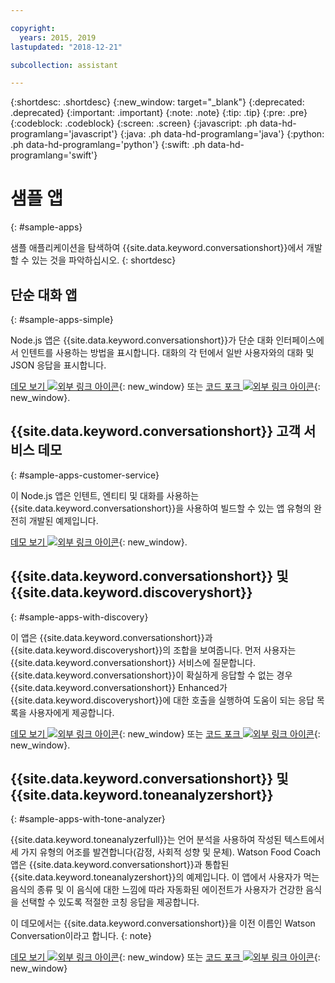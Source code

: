 ```yaml
---

copyright:
  years: 2015, 2019
lastupdated: "2018-12-21"

subcollection: assistant

---
```


{:shortdesc: .shortdesc}
{:new_window: target="_blank"}
{:deprecated: .deprecated}
{:important: .important}
{:note: .note}
{:tip: .tip}
{:pre: .pre}
{:codeblock: .codeblock}
{:screen: .screen}
{:javascript: .ph data-hd-programlang='javascript'}
{:java: .ph data-hd-programlang='java'}
{:python: .ph data-hd-programlang='python'}
{:swift: .ph data-hd-programlang='swift'}

# 샘플 앱
{: #sample-apps}

샘플 애플리케이션을 탐색하여 {{site.data.keyword.conversationshort}}에서 개발할 수 있는 것을 파악하십시오.
{: shortdesc}

## 단순 대화 앱
{: #sample-apps-simple}

Node.js 앱은 {{site.data.keyword.conversationshort}}가 단순 대화 인터페이스에서 인텐트를 사용하는 방법을 표시합니다. 대화의 각 턴에서 일반 사용자와의 대화 및 JSON 응답을 표시합니다.

[데모 보기 ![외부 링크 아이콘](../../icons/launch-glyph.svg "외부 링크 아이콘")](https://watson-assistant-simple.ng.bluemix.net/){: new_window} 또는 [코드 포크 ![외부 링크 아이콘](../../icons/launch-glyph.svg "외부 링크 아이콘")](https://github.com/watson-developer-cloud/assistant-simple){: new_window}.

## {{site.data.keyword.conversationshort}} 고객 서비스 데모
{: #sample-apps-customer-service}

이 Node.js 앱은 인텐트, 엔티티 및 대화를 사용하는 {{site.data.keyword.conversationshort}}을 사용하여 빌드할 수 있는 앱 유형의 완전히 개발된 예제입니다.

[데모 보기 ![외부 링크 아이콘](../../icons/launch-glyph.svg "외부 링크 아이콘")](https://watson-assistant-demo.ng.bluemix.net/){: new_window}.

## {{site.data.keyword.conversationshort}} 및 {{site.data.keyword.discoveryshort}}
{: #sample-apps-with-discovery}

이 앱은 {{site.data.keyword.conversationshort}}과 {{site.data.keyword.discoveryshort}}의 조합을 보여줍니다. 먼저 사용자는 {{site.data.keyword.conversationshort}} 서비스에 질문합니다. {{site.data.keyword.conversationshort}}이 확실하게 응답할 수 없는 경우 {{site.data.keyword.conversationshort}} Enhanced가 {{site.data.keyword.discoveryshort}}에 대한 호출을 실행하여 도움이 되는 응답 목록을 사용자에게 제공합니다.

[데모 보기 ![외부 링크 아이콘](../../icons/launch-glyph.svg "외부 링크 아이콘")](https://assistant-with-discovery-openwhisk-demo.ng.bluemix.net/){: new_window} 또는 [코드 포크 ![외부 링크 아이콘](../../icons/launch-glyph.svg "외부 링크 아이콘")](https://github.com/watson-developer-cloud/assistant-with-discovery-openwhisk){: new_window}.

## {{site.data.keyword.conversationshort}} 및 {{site.data.keyword.toneanalyzershort}}
{: #sample-apps-with-tone-analyzer}

{{site.data.keyword.toneanalyzerfull}}는 언어 분석을 사용하여 작성된 텍스트에서 세 가지 유형의 어조를 발견합니다(감정, 사회적 성향 및 문체). Watson Food Coach 앱은 {{site.data.keyword.conversationshort}}과 통합된 {{site.data.keyword.toneanalyzershort}}의 예제입니다. 이 앱에서 사용자가 먹는 음식의 종류 및 이 음식에 대한 느낌에 따라 자동화된 에이전트가 사용자가 건강한 음식을 선택할 수 있도록 적절한 코칭 응답을 제공합니다.

이 데모에서는 {{site.data.keyword.conversationshort}}을 이전 이름인 Watson Conversation이라고 합니다.
{: note}

[데모 보기 ![외부 링크 아이콘](../../icons/launch-glyph.svg "외부 링크 아이콘")](https://food-coach.ng.bluemix.net/){: new_window} 또는 [코드 포크 ![외부 링크 아이콘](../../icons/launch-glyph.svg "외부 링크 아이콘")](https://github.com/watson-developer-cloud/food-coach){: new_window}
